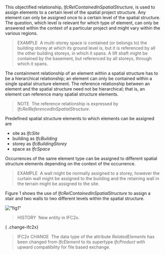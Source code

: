 This objectified relationship, _IfcRelContainedInSpatialStructure_, is used to assign elements to a certain level of the spatial project structure. Any element can only be assigned once to a certain level of the spatial structure. The question, which level is relevant for which type of element, can only be answered within the context of a particular project and might vary within the various regions.

> EXAMPLE&nbsp; A multi-storey space is contained (or belongs to) the building storey at which its ground level is, but it is referenced by all the other building storeys, in which it spans. A lift shaft might be contained by the basement, but referenced by all storeys, through which it spans.

The containment relationship of an element within a spatial structure has to be a hierarchical relationship; an element can only be contained within a single spatial structure element. The reference relationship between an element and the spatial structure need not be hierarchical; that is, an element can reference many spatial structure elements.

> NOTE&nbsp; The reference relationship is expressed by _IfcRelReferencedInSpatialStructure_.

Predefined spatial structure elements to which elements can be assigned are

* site as _IfcSite_ 
* building as _IfcBuilding_ 
* storey as _IfcBuildingStorey_ 
* space as _IfcSpace_ 

Occurrences of the same element type can be assigned to different spatial structure elements depending on the context of the occurrence.

> EXAMPLE&nbsp; A wall might be normally assigned to a storey, however the curtain wall might be assigned to the building and the retaining wall in the terrain might be assigned to the site.

Figure 1 shows the use of _IfcRelContainedInSpatialStructure_ to assign a stair and two walls to two different levels within the spatial structure.

!["fig1"](../../../figures/ifcrelcontainedinspatialstructure-fig1.png "Figure 1 &mdash; Relationship for spatial structure containment")

> HISTORY&nbsp; New entity in IFC2x.

{ .change-ifc2x}
> IFC2x CHANGE&nbsp; The data type of the attribute _RelatedElements_ has been changed from _IfcElement_ to its supertype _IfcProduct_ with upward compatibility for file based exchange.